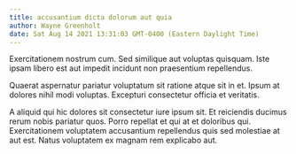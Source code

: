 ```yaml
---
title: accusantium dicta dolorum aut quia
author: Wayne Greenholt
date: Sat Aug 14 2021 13:31:03 GMT-0400 (Eastern Daylight Time)
---
```

Exercitationem nostrum cum. Sed similique aut voluptas quisquam. Iste ipsam libero est aut impedit incidunt non praesentium repellendus.

 Quaerat aspernatur pariatur voluptatum sit ratione atque sit in et. Ipsum at dolores nihil modi voluptas. Excepturi consectetur officia et veritatis.

 A aliquid qui hic dolores sit consectetur iure ipsum sit. Et reiciendis ducimus rerum nobis pariatur quos. Porro repellat et qui at et doloribus qui. Exercitationem voluptatem accusantium repellendus quis sed molestiae at aut est. Natus voluptatem ex magnam rem explicabo aut.